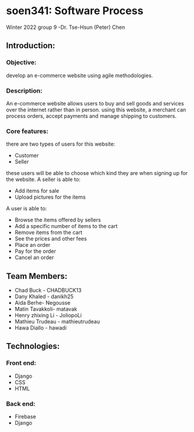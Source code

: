 # soen341: Software Process
Winter 2022 group 9  -Dr. Tse-Hsun (Peter) Chen
## Introduction:
### Objective: 
develop an e-commerce website using agile methodologies.
### Description:
An e-commerce website allows users to buy and sell goods and services over the internet rather than in person.
using this website, a merchant can process orders, accept payments and manage shipping to customers.
### Core features:
there are two types of users for this website:
   - Customer
   - Seller
   
these users will be able to choose which kind they are when signing up for the website.
A seller is able to:
- Add items for sale 
- Upload pictures for the items

A user is able to:
- Browse the items offered by sellers
- Add a specific number of items to the cart
- Remove items from the cart
- See the prices and other fees
- Place an order
- Pay for the order
- Cancel an order


 ## Team Members:
 
- Chad Buck - CHADBUCK13
- Dany Khaled - danikh25
- Aida Berhe- Negousse
- Matin Tavakkoli- matavak
- Henry zhixing Li - JoliopoLi 
- Mathieu Trudeau - mathieutrudeau
- Hawa Diallo - hawadi

## Technologies:
### Front end:
- Django
- CSS
- HTML
### Back end:
- Firebase
- Django



